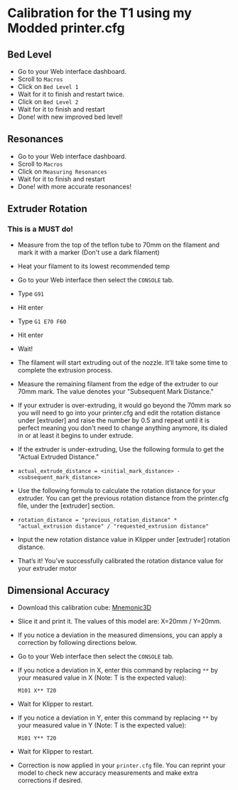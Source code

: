 # Calibration for the T1 using my Modded printer.cfg

## Bed Level
- Go to your Web interface dashboard.
- Scroll to `Macros`
- Click on `Bed Level 1`
- Wait for it to finish and restart twice.
- Click on `Bed Level 2`
- Wait for it to finish and restart
- Done! with new improved bed level!

## Resonances
- Go to your Web interface dashboard.
- Scroll to `Macros`
- Click on `Measuring Resonances`
- Wait for it to finish and restart
- Done! with more accurate resonances!

## Extruder Rotation
### This is a MUST do!
- Measure from the top of the teflon tube to 70mm on the filament and mark it with a marker (Don't use a dark filament)
- Heat your filament to its lowest recommended temp
  
- Go to your Web interface then select the `CONSOLE` tab.
- Type `G91`
- Hit enter
- Type `G1 E70 F60`
- Hit enter
- Wait!
- The filament will start extruding out of the nozzle. It’ll take some time to complete the extrusion process.
- Measure the remaining filament from the edge of the extruder to our 70mm mark. The value denotes your "Subsequent Mark Distance."

- If your extruder is over-extruding, it would go beyond the 70mm mark so you will need to go into your printer.cfg and edit the rotation distance under [extruder] and raise the number by 0.5 and repeat until it is perfect meaning you don't need to change anything anymore, its dialed in or at least it begins to under extrude.
- If the extruder is under-extruding, Use the following formula to get the "Actual Extruded Distance."
- `actual_extrude_distance = <initial_mark_distance> - <subsequent_mark_distance>`
- Use the following formula to calculate the rotation distance for your extruder. You can get the previous rotation distance from the printer.cfg file, under the [extruder] section.
- `rotation_distance = "previous_rotation_distance" * "actual_extrusion distance" / "requested_extrusion distance"`
- Input the new rotation distance value in Klipper under [extruder] rotation distance.

- That’s it! You’ve successfully calibrated the rotation distance value for your extruder motor

## Dimensional Accuracy

- Download this calibration cube: <a href="https://makerworld.com/en/models/620292">Mnemonic3D</a>

- Slice it and print it. The values ​​of this model are: X=20mm / Y=20mm.

- If you notice a deviation in the measured dimensions, you can apply a correction by following directions below.

- Go to your Web interface then select the `CONSOLE` tab.

- If you notice a deviation in X, enter this command by replacing `**`  by your measured value in X (Note: T is the expected value):

  ```
  M101 X** T20
  ```

- Wait for Klipper to restart.

- If you notice a deviation in Y, enter this command by replacing `**`  by your measured value in Y (Note: T is the expected value):
 
  ```
  M101 Y** T20
  ```

- Wait for Klipper to restart.

- Correction is now applied in your `printer.cfg` file. You can reprint your model to check new accuracy measurements and make extra corrections if desired.
